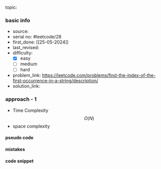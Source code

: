 topic:

### basic info
- source: 
- serial no: #leetcode/28
- first_done: [[25-05-2024]]
- last_revised:
- difficulty:
	- [x] easy
	- [ ] medium
	- [ ] hard
- problem_link: https://leetcode.com/problems/find-the-index-of-the-first-occurrence-in-a-string/description/
- solution_link:

### approach - 1
- Time Complexity $$O(N)$$
- space complexity

#### pseudo code

#### mistakes

#### code snippet
```python

```